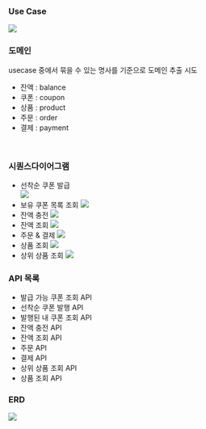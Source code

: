 ### Use Case

![](./images/use-case-v2.png)

### 도메인
usecase 중에서 묶을 수 있는 명사를 기준으로 도메인 추출 시도

- 잔액 : balance
- 쿠폰 : coupon
- 상품 : product
- 주문 : order
- 결제 : payment

<br/>

### 시퀀스다이어그램
- 선착순 쿠폰 발급  
![](./images/issue-coupon.png)
- 보유 쿠폰 목록 조회
![](./images/query-own-coupon.png)
- 잔액 충전
![](./images/charge-balance.png)
- 잔액 조회
![](./images/query-balance.png)
- 주문 & 결제
![](./images/order-and-payment.png)
- 상품 조회
![](./images/query-product.png)
- 상위 상품 조회
![](./images/query-popular-product.png)

### API 목록
- 발급 가능 쿠폰 조회 API
- 선착순 쿠폰 발행 API
- 발행된 내 쿠폰 조회 API
- 잔액 충전 API
- 잔액 조회 API
- 주문 API
- 결제 API
- 상위 상품 조회 API
- 상품 조회 API

### ERD
![](./images/erd.png)